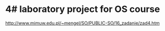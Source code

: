 4# laboratory project for OS course
===================
http://www.mimuw.edu.pl/~mengel/SO/PUBLIC-SO/16_zadanie/zad4.htm
